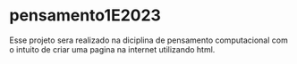 # pensamento1E2023
Esse projeto sera realizado na diciplina de pensamento computacional com o intuito de criar uma pagina na internet utilizando html.
